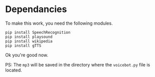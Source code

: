 # Dependancies

To make this work, you need the following modules.

```
pip install SpeechRecognition
pip install playsound
pip install wikipedia
pip install gTTS
```
Ok you're good now.

PS: The `mp3` will be saved in the directory where the `voicebot.py` file is located.